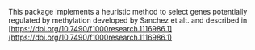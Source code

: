 This package implements a heuristic method to select genes potentially regulated by methylation developed by Sanchez et alt. and described in [https://doi.org/10.7490/f1000research.1116986.1](https://doi.org/10.7490/f1000research.1116986.1)